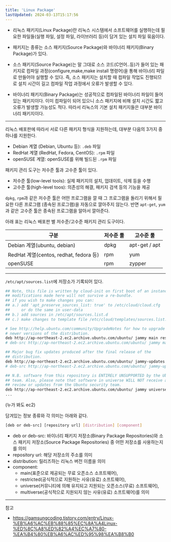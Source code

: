 ```yaml
---
title: 'Linux Package'
lastUpdated: 2024-03-13T15:17:56
---
```


- 리눅스 패키지(Linux Package)란 리눅스 시스템에서 소프트웨어를 실행하는데 필요한 파일들(실행 파일, 설정 파일, 라이브러리 등)이 담겨 있는 설치 파일 묶음이다.

- 패키지는 종류는 소스 패키지(Source Package)와 바이너리 패키지(Binary Package)가 있다.

- 소스 패키지(Source Package)는 말 그대로 소스 코드(C언어..등)가 들어 있는 패키지로 컴파일 과정(configure,make,make install 명령어)을 통해 바이너리 파일로 만들어야 실행할 수 있다. 즉, 소스 패키지는 설치할 때 컴파일 작업도 진행되므로 설치 시간이 길고 컴파일 작업 과정에서 오류가 발생할 수 있다.

- 바이너리 패키지(Binary Package)는 성공적으로 컴파일된 바이너리 파일이 들어있는 패키지이다. 이미 컴파일이 되어 있으니 소스 패키지에 비해 설치 시간도 짧고 오류가 발생할 가능성도 적다. 따라서 리눅스의 기본 설치 패키지들은 대부분 바이너리 패키지이다.

---

리눅스 배포판에 따라서 서로 다른 패키지 형식을 지원하는데, 대부분 다음의 3가지 중 하나를 지원한다.

- Debian 계열 (Debian, Ubuntu 등): `.deb` 파일
- RedHat 계열 (RedHat, Fedora, CentOS): `.rpm` 파일
- openSUSE 계열: openSUSE를 위해 빌드된 `.rpm` 파일

패키지 관리 도구는 저수준 툴과 고수준 툴이 있다.

- 저수준 툴(low-level tools): 실제 패키지의 설치, 업데이트, 삭제 등을 수행
- 고수준 툴(high-level toos): 의존성의 해결, 패키지 검색 등의 기능을 제공

`dpkg`, `rpm`과 같은 저수준 툴은 어떤 프로그램을 깔 때 그 프로그램을 돌리기 위해서 필요한 다른 프로그램 (종속된 프로그램)을 자동으로 깔아주지 않는다. 반면 `apt-get`, `yum`과 같은 고수준 툴은 종속된 프로그램을 알아서 깔아준다.

아래 표는 리눅스 배포판 별 저수준/고수준 패키지 관리 도구이다.

|구분|저수준 툴|고수준 툴|
|-|-|-|
|Debian 계열(ubuntu, debian)|dpkg|apt-get / apt|
|RedHat 계열(centos, redhat, fedora 등)|rpm|yum|
|openSUSE|rpm|zypper|

---

`/etc/apt/sources.list`에 저장소가 기록되어 있다.

```bash
## Note, this file is written by cloud-init on first boot of an instance
## modifications made here will not survive a re-bundle.
## if you wish to make changes you can:
## a.) add 'apt_preserve_sources_list: true' to /etc/cloud/cloud.cfg
##     or do the same in user-data
## b.) add sources in /etc/apt/sources.list.d
## c.) make changes to template file /etc/cloud/templates/sources.list.tmpl

# See http://help.ubuntu.com/community/UpgradeNotes for how to upgrade to
# newer versions of the distribution.
deb http://ap-northeast-2.ec2.archive.ubuntu.com/ubuntu/ jammy main restricted
# deb-src http://ap-northeast-2.ec2.archive.ubuntu.com/ubuntu/ jammy main restricted

## Major bug fix updates produced after the final release of the
## distribution.
deb http://ap-northeast-2.ec2.archive.ubuntu.com/ubuntu/ jammy-updates main restricted
# deb-src http://ap-northeast-2.ec2.archive.ubuntu.com/ubuntu/ jammy-updates main restricted

## N.B. software from this repository is ENTIRELY UNSUPPORTED by the Ubuntu
## team. Also, please note that software in universe WILL NOT receive any
## review or updates from the Ubuntu security team.
deb http://ap-northeast-2.ec2.archive.ubuntu.com/ubuntu/ jammy universe
...
```

(누가 봐도 ec2)

담겨있는 정보 종류와 각 의미는 아래와 같다.

```bash
[deb or deb-src] [repository url] [distribution] [component]
```

- deb or deb-src: 바이너리 패키지 저장소(Binary Package Repositories)와 소스 패키지 저장소(Source Package Repositories) 중 어떤 저장소를 사용하는지를 의미
- repository url: 해당 저장소의 주소를 의미
- distribution: 릴리즈하는 리눅스 버전 이름을 의미
- component:
    - main(표준으로 제공되는 무료 오픈소스 소프트웨어),
    - restricted(공식적으로 지원하는 사유(유료) 소프트웨어),
    - universe(커뮤니티에 의해 유지되고 지원되는 오픈소스(무료) 소프트웨어),
    - multiverse(공식적으로 지원되지 않는 사유(유료) 소프트웨어)를 의미

---
참고
- https://gamsungcoding.tistory.com/entry/Linux-%EB%A6%AC%EB%88%85%EC%8A%A4Linux-%ED%8C%A8%ED%82%A4%EC%A7%80-%EA%B4%80%EB%A6%AC%ED%95%98%EA%B8%B0